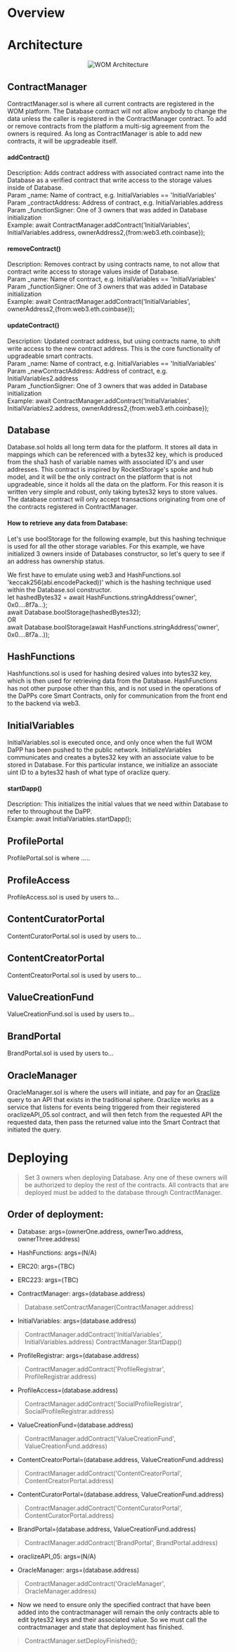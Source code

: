 # Overview


# Architecture

<p align="center">
  <img src="https://raw.githubusercontent.com/wom-token/WOMDaPP/master/images/ArchitectureFirstIteration.png?token=AecS8J-Byu3fxOy2EkqxVufyb9bdI_1Mks5bUssQwA%3D%3D" alt="WOM Architecture"/>
</p>


## ContractManager
ContractManager.sol is where all current contracts are registered in the WOM platform. The Database contract will not allow anybody to change the data unless the caller is registered in the ContractManager contract. To add or remove contracts from the platform a multi-sig agreement from the owners is required. As long as ContractManager is able to add new contracts, it will be upgradeable itself.

#### addContract()
Description: Adds contract address with associated contract name into the Database as a verified contract that write access to the storage values inside of Database.  
Param _name: Name of contract, e.g. InitialVariables == 'InitialVariables'  
Param _contractAddress: Address of contract, e.g. InitialVariables.address  
Param _functionSigner: One of 3 owners that was added in Database initialization  
Example: await ContractManager.addContract('InitialVariables', InitialVariables.address, ownerAddress2,{from:web3.eth.coinbase});  

#### removeContract()
Description: Removes contract by using contracts name, to not allow that contract write access to storage values inside of Database.  
Param _name: Name of contract, e.g. InitialVariables == 'InitialVariables'  
Param _functionSigner: One of 3 owners that was added in Database initialization  
Example: await ContractManager.addContract('InitialVariables', ownerAddress2,{from:web3.eth.coinbase});  

#### updateContract()
Description: Updated contract address, but using contracts name, to shift write access to the new contract address.  This is the core functionality of upgradeable smart contracts.  
Param _name: Name of contract, e.g. InitialVariables == 'InitialVariables'  
Param _newContractAddress: Address of contract, e.g. InitialVariables2.address  
Param _functionSigner: One of 3 owners that was added in Database initialization  
Example: await ContractManager.addContract('InitialVariables', InitialVariables2.address, ownerAddress2,{from:web3.eth.coinbase});  


## Database
Database.sol holds all long term data for the platform. It stores all data in mappings which can be referenced with a bytes32 key, which is produced from the sha3 hash of variable names with associated ID's and user addresses. This contract is inspired by RocketStorage's spoke and hub model, and it will be the only contract on the platform that is not upgradeable, since it holds all the data on the platform. For this reason it is written very simple and robust, only taking bytes32 keys to store values. The database contract will only accept transactions originating from one of the contracts registered in ContractManager.

#### How to retrieve any data from Database:
Let's use boolStorage for the following example, but this hashing technique is used for all the other storage variables.  For this example, we have initialized 3 owners inside of Databases constructor, so let's query to see if an address has ownership status.

We first have to emulate using web3 and HashFunctions.sol 'keccak256(abi.encodePacked))' which is the hashing technique used within the Database.sol constructor.  
let hashedBytes32 = await HashFunctions.stringAddress('owner', 0x0....8f7a...);  
await Database.boolStorage(hashedBytes32);  
OR  
await Database.boolStorage(await HashFunctions.stringAddress('owner', 0x0....8f7a...));  


## HashFunctions
Hashfunctions.sol is used for hashing desired values into bytes32 key, which is then used for retrieving data from the Database.  HashFunctions has not other purpose other than this, and is not used in the operations of the DaPPs core Smart Contracts, only for communication from the front end to the backend via web3.


## InitialVariables
InitialVariables.sol is executed once, and only once when the full WOM DaPP has been pushed to the public network.  InitializeVariables communicates and creates a bytes32 key with an associate value to be stored in Database.  For this particular instance, we initialize an associate uint ID to a bytes32 hash of what type of oraclize query.  

#### startDapp()
Description: This initializes the initial values that we need within Database to refer to throughout the DaPP.  
Example: await InitialVariables.startDapp();  


## ProfilePortal
ProfilePortal.sol is where .....  

## ProfileAccess
ProfileAccess.sol is used by users to...  

## ContentCuratorPortal
ContentCuratorPortal.sol is used by users to...  

## ContentCreatorPortal
ContentCreatorPortal.sol is used by users to...  

## ValueCreationFund
ValueCreationFund.sol is used by users to...  

## BrandPortal
BrandPortal.sol is used by users to...  


## OracleManager
OracleManager.sol is where the users will initiate, and pay for an [Oraclize](http://app.oraclize.it/home/test_query) query to an API that exists in the traditional sphere.  Oraclize works as a service that listens for events being triggered from their registered oraclizeAPI_05.sol contract, and will then fetch from the requested API the requested data, then pass the returned value into the Smart Contract that initiated the query.  


# Deploying
> Set 3 owners when deploying Database. Any one of these owners will be authorized to deploy the rest of the contracts. All contracts that are deployed must be added to the database through ContractManager.


## Order of deployment:

* Database: args=(ownerOne.address, ownerTwo.address, ownerThree.address)

* HashFunctions: args=(N/A)

* ERC20: args=(TBC)
* ERC223: args=(TBC)

* ContractManager: args=(database.address)
> Database.setContractManager(ContractManager.address)

* InitialVariables: args=(database.address)
> ContractManager.addContract('InitialVariables', InitialVariables.address)
> ContractManager.StartDapp()

* ProfileRegistrar: args=(database.address)
> ContractManager.addContract('ProfileRegistrar', ProfileRegistrar.address)

* ProfileAccess=(database.address)
> ContractManager.addContract('SocialProfileRegistrar', SocialProfileRegistrar.address)

* ValueCreationFund=(database.address)
> ContractManager.addContract('ValueCreationFund', ValueCreationFund.address)

* ContentCreatorPortal=(database.address, ValueCreationFund.address)
> ContractManager.addContract('ContentCreatorPortal', ContentCreatorPortal.address)

* ContentCuratorPortal=(database.address, ValueCreationFund.address)
> ContractManager.addContract('ContentCuratorPortal', ContentCuratorPortal.address)

* BrandPortal=(database.address, ValueCreationFund.address)
> ContractManager.addContract('BrandPortal', BrandPortal.address)

* oraclizeAPI_05: args=(N/A)

* OracleManager: args=(database.address)
> ContractManager.addContract('OracleManager', OracleManager.address)

* Now we need to ensure only the specified contract that have been added into the contractmanager will remain the only contracts able to edit bytes32 keys and their associated value.  So we must call the contractmanager and state that deployment has finished.
> ContractManager.setDeployFinished();
